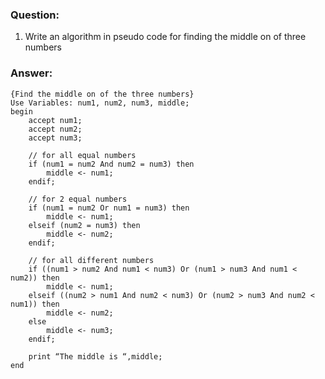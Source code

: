 ### Question:
1. Write an algorithm in pseudo code for finding the middle on of three numbers

### Answer:
```{r, tidy=FALSE, eval=FALSE}
{Find the middle on of the three numbers}
Use Variables: num1, num2, num3, middle;
begin 
	accept num1;
	accept num2;
	accept num3;
	
	// for all equal numbers
	if (num1 = num2 And num2 = num3) then
		middle <- num1;
	endif;

	// for 2 equal numbers
	if (num1 = num2 Or num1 = num3) then
		middle <- num1;
	elseif (num2 = num3) then
		middle <- num2;
	endif;

	// for all different numbers
	if ((num1 > num2 And num1 < num3) Or (num1 > num3 And num1 < num2)) then
		middle <- num1;
	elseif ((num2 > num1 And num2 < num3) Or (num2 > num3 And num2 < num1)) then
		middle <- num2;
	else
		middle <- num3;
	endif;

	print “The middle is “,middle;
end
```

